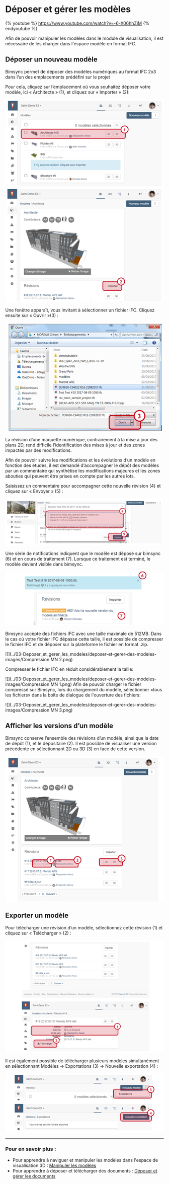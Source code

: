# Déposer et gérer les modèles

{% youtube %}
https://www.youtube.com/watch?v=-6-X06hhZiM
{% endyoutube %}


Afin de pouvoir manipuler les modèles dans le module de visualisation, il est nécessaire de les charger dans l'espace modèle en format IFC.

## Déposer un nouveau modèle

Bimsync permet de déposer des modèles numériques au format IFC 2x3 dans l’un des emplacements prédéfini sur le projet

Pour cela, cliquez sur l’emplacement où vous souhaitez déposer votre modèle, ici « Architecte » \(1\), et cliquez sur « Importer » \(2\):

![](../03-Deposer_et_gerer_les_modeles/deposer-et-gerer-des-modeles-images/deposer-et-gerer-des-modeles-image-01.PNG)
![](../03-Deposer_et_gerer_les_modeles/deposer-et-gerer-des-modeles-images/deposer-et-gerer-des-modeles-image-02.PNG)

Une fenêtre apparaît, vous invitant à sélectionner un fichier IFC. Cliquez ensuite sur « Ouvrir »\(3\) :

![](../03-Deposer_et_gerer_les_modeles/deposer-et-gerer-des-modeles-images/deposer-et-gerer-des-modeles-image-03.PNG)

La révision d’une maquette numérique, contrairement à la mise à jour des plans 2D, rend difficile l’identification des mises à jour et des zones impactés par des modifications.

Afin de pouvoir suivre les modifications et les évolutions d’un modèle en fonction des études, il est demandé d’accompagner le dépôt des modèles par un commentaire qui synthétise les modifications majeures et les zones abouties qui peuvent être prises en compte par les autres lots.

Saisissez un commentaire pour accompagner cette nouvelle révision \(4\) et cliquez sur « Envoyer » \(5\) :

![](../03-Deposer_et_gerer_les_modeles/deposer-et-gerer-des-modeles-images/deposer-et-gerer-des-modeles-image-04.PNG)

Une série de notifications indiquent que le modèle est déposé sur bimsync \(6\) et en cours de traitement \(7\). Lorsque ce traitement est terminé, le modèle devient visible dans bimsync.

![](../03-Deposer_et_gerer_les_modeles/deposer-et-gerer-des-modeles-images/deposer-et-gerer-des-modeles-image-05.PNG)

Bimsync accèpte des fichiers IFC avec une taille maximale de 512MB. Dans le cas où votre fichier IFC dépasse cette taille, il est possible de compresser le fichier IFC et de déposer sur la plateforme le fichier en format .zip.

![](../03-Deposer_et_gerer_les_modeles/deposer-et-gerer-des-modeles-images/Compression MN 2.png)

Compresser le fichier IFC en réduit considérablement la taille:

![](../03-Deposer_et_gerer_les_modeles/deposer-et-gerer-des-modeles-images/Compression MN 1.png)
Afin de pouvoir charger le fichier compressé sur Bimsync, lors du chargement du modèle, sélectionner «tous les fichiers» dans la boîte de dialogue de l'ouverture des fichiers:

![](../03-Deposer_et_gerer_les_modeles/deposer-et-gerer-des-modeles-images/Compression MN 3.png)


## Afficher les versions d’un modèle

Bimsync conserve l’ensemble des révisions d’un modèle, ainsi que la date de dépôt \(1\), et le dépositaire \(2\). Il est possible de visualiser une version précédente en sélectionnant 2D ou 3D \(3\) en face de cette version.

![](../03-Deposer_et_gerer_les_modeles/deposer-et-gerer-des-modeles-images/deposer-et-gerer-des-modeles-image-06.PNG)

## Exporter un modèle

Pour télécharger une révision d’un modèle, sélectionnez cette révision \(1\) et cliquez sur « Télécharger » \(2\) :

![](../03-Deposer_et_gerer_les_modeles/deposer-et-gerer-des-modeles-images/deposer-et-gerer-des-modeles-image-07.PNG)

Il est également possible de télécharger plusieurs modèles simultanément en sélectionnant Modèles -&gt; Exportations \(3\) -&gt; Nouvelle exportation \(4\) :

![](../03-Deposer_et_gerer_les_modeles/deposer-et-gerer-des-modeles-images/deposer-et-gerer-des-modeles-image-08.PNG)

---

### Pour en savoir plus :

* Pour apprendre à naviguer et manipuler les modèles dans l'espace de visualisation 3D : [Manipuler les modèles](../02-Manipuler_des_modeles/manipuler-les-modeles.md)
* Pour apprendre à déposer et télécharger des documents : [Déposer et gérer les documents](../04-Deposer_et_gerer_des_documents/deposer-et-gerer-des-documents.md)

